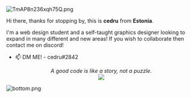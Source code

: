 ![TmAP8n236xqh75Q.png](https://i.loli.net/2020/07/13/OiwrC2KRZNPA9cJ.png)
<!-- You can edit this image in paint and host the image on https://sm.ms/ -->

Hi there, thanks for stopping by, this is **cedru** from **Estonia**.

I'm a web design student and a self-taught graphics designer looking to expand in many different and new areas! If you wish to collaborate then contact me on discord!

- 📫 DM ME! - cedru#2842

<p align="center">
  <i>A good code is like a story, not a puzzle.</i><br/>
<img src="https://visitor-badge.glitch.me/badge?page_id=ayushkumar-25.ayushkumar-25"/>
</p>

![bottom.png](https://i.loli.net/2020/07/12/b3grZD6LFseGuUP.png)
